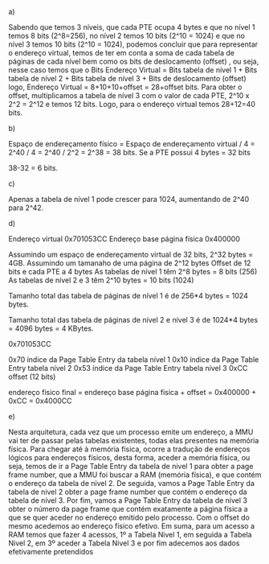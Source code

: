 a)

Sabendo que temos 3 níveis, que cada PTE ocupa 4 bytes e que no nível 1
temos 8 bits (2^8=256), no nível 2 temos 10 bits (2^10 = 1024) e que
no nível 3 temos 10 bits (2^10 = 1024), podemos concluir que para
representar o endereço virtual, temos de ter em conta a soma de cada
tabela de páginas de cada nível bem como os bits de deslocamento
(offset) , ou seja, nesse caso temos que o Bits Endereço Virtual = Bits
tabela de nível 1 + Bits tabela de nível 2 + Bits tabela de nível 3 +
Bits de deslocamento (offset) logo, Endereço Virtual = 8+10+10+offset =
28+offset bits. Para obter o offset, multiplicamos a tabela de nível 3
com o valor de cada PTE, 2^10 x  2^2 = 2^12 e temos 12 bits. Logo,
para o endereço virtual temos 28+12=40 bits.

b)

Espaço de endereçamento físico = Espaço de endereçamento virtual / 4 =
2^40 / 4 = 2^40 / 2^2 = 2^38 = 38 bits.
Se a PTE possui 4 bytes = 32 bits

38-32 = 6 bits.

c)

Apenas a tabela de nível 1 pode crescer para 1024, aumentando de 2^40
para 2^42.

d)

Endereço virtual 0x701053CC
Endereço base página física 0x400000

Assumindo um espaço de endereçamento virtual de 32 bits, 2^32 bytes = 4GB.
Assumindo um tamanaho de uma página de 2^12 bytes
Offset de 12 bits
e cada PTE a 4 bytes
As tabelas de nível 1 têm 2^8 bytes = 8 bits (256)
As tabelas de nível 2 e 3 têm 2^10 bytes = 10 bits (1024)


Tamanho total das tabela de páginas de nível 1 é de 256*4 bytes = 1024 bytes.

Tamanho total das tabela de páginas de nível 2 e nível 3 é de 1024*4 bytes = 4096 bytes = 4 KBytes.

0x701053CC

0x70 índice da Page Table Entry da tabela nível 1
0x10 índice da Page Table Entry tabela nível 2
0x53 índice da Page Table Entry tabela nível 3
0xCC offset (12 bits)

endereço fisico final = endereço base página fisica + offset = 0x400000 + 0xCC = 0x4000CC



e)

Nesta arquitetura, cada vez que um processo emite um endereço, a MMU vai ter de passar pelas tabelas existentes, todas elas presentes na memória física.
Para chegar até à memória física, ocorre a tradução de endereços lógicos para endereços físicos, desta forma, aceder a memória física, ou seja, temos de ir a Page Table Entry da tabela de nivel 1
para obter a page frame number, que a MMU foi buscar a RAM (memória física), e que contém o endereço da tabela de nivel 2. De seguida, vamos a Page Table Entry da tabela de nivel 2
obter a page frame number que contém o endereço da tabela de nível 3. Por fim, vamos a Page Table Entry da tabela de nível 3 obter o número da page frame que
contém exatamente a página física a que se quer aceder no endereço emitido pelo processo. Com o offset do mesmo acedemos ao endereço físico efetivo.
Em suma, para um acesso a RAM temos que fazer 4 acessos, 1º a Tabela Nivel 1, em seguida a Tabela Nivel 2, em 3º aceder a Tabela Nivel 3 e por fim adecemos aos dados efetivamente pretendidos 
